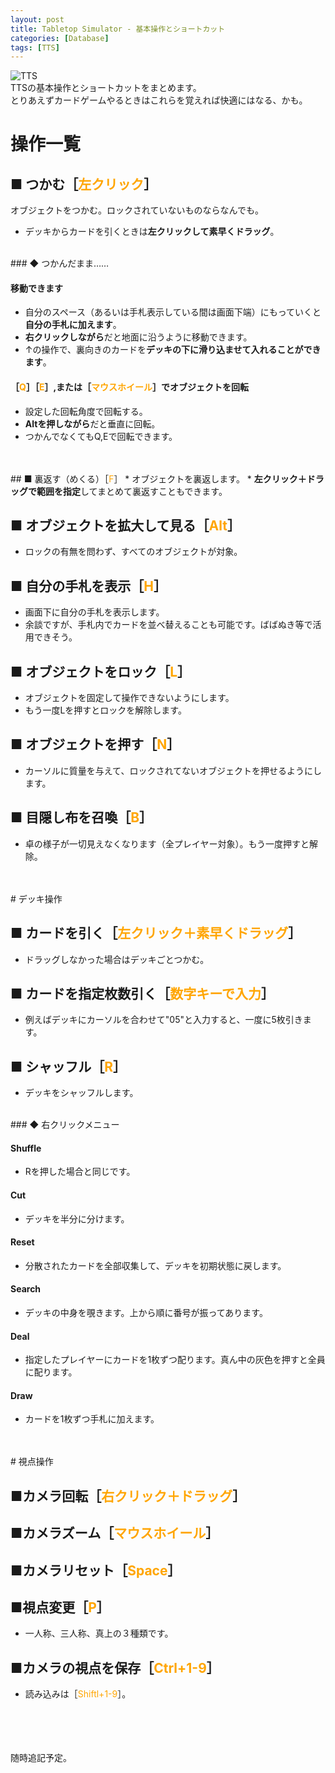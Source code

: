 ```yaml
---
layout: post
title: Tabletop Simulator - 基本操作とショートカット
categories: [Database]
tags: [TTS]
---
```


![TTS](http://routehachi.github.io/Pictures/tts-1.jpg)  
TTSの基本操作とショートカットをまとめます。  
とりあえずカードゲームやるときはこれらを覚えれば快適にはなる、かも。

# 操作一覧

## ■ つかむ［<font color="Orange">左クリック</font>］　
オブジェクトをつかむ。ロックされていないものならなんでも。  
* デッキからカードを引くときは<b>左クリックして素早くドラッグ</b>。  

<br />
### ◆ つかんだまま……

#### 移動できます
* 自分のスペース（あるいは手札表示している間は画面下端）にもっていくと<b>自分の手札に加えます</b>。
* <b>右クリックしながら</b>だと地面に沿うように移動できます。
* ↑の操作で、裏向きのカードを<b>デッキの下に滑り込ませて入れることができます</b>。

#### ［<font color="Orange">Q</font>］［<font color="Orange">E</font>］,または［<font color="Orange">マウスホイール</font>］でオブジェクトを回転
* 設定した回転角度で回転する。
* <b>Altを押しながら</b>だと垂直に回転。
* つかんでなくてもQ,Eで回転できます。  

<br />
<br />
## ■ 裏返す（めくる）［<font color="Orange">F</font>］
* オブジェクトを裏返します。
* <b>左クリック＋ドラッグで範囲を指定</b>してまとめて裏返すこともできます。

## ■ オブジェクトを拡大して見る［<font color="Orange">Alt</font>］
* ロックの有無を問わず、すべてのオブジェクトが対象。

## ■ 自分の手札を表示［<font color="Orange">H</font>］
* 画面下に自分の手札を表示します。
* 余談ですが、手札内でカードを並べ替えることも可能です。ばばぬき等で活用できそう。

## ■ オブジェクトをロック［<font color="Orange">L</font>］
* オブジェクトを固定して操作できないようにします。
* もう一度Lを押すとロックを解除します。

## ■ オブジェクトを押す［<font color="Orange">N</font>］
* カーソルに質量を与えて、ロックされてないオブジェクトを押せるようにします。

## ■ 目隠し布を召喚［<font color="Orange">B</font>］
* 卓の様子が一切見えなくなります（全プレイヤー対象）。もう一度押すと解除。

<br />
<br />
# デッキ操作

## ■ カードを引く［<font color="Orange">左クリック＋素早くドラッグ</font>］
* ドラッグしなかった場合はデッキごとつかむ。

## ■ カードを指定枚数引く［<font color="Orange">数字キーで入力</font>］
* 例えばデッキにカーソルを合わせて"05"と入力すると、一度に5枚引きます。

## ■ シャッフル［<font color="Orange">R</font>］
* デッキをシャッフルします。  

<br />
### ◆ 右クリックメニュー  

#### Shuffle
* Rを押した場合と同じです。

#### Cut
* デッキを半分に分けます。

#### Reset
* 分散されたカードを全部収集して、デッキを初期状態に戻します。

#### Search
* デッキの中身を覗きます。上から順に番号が振ってあります。

#### Deal
* 指定したプレイヤーにカードを1枚ずつ配ります。真ん中の灰色を押すと全員に配ります。

#### Draw
* カードを1枚ずつ手札に加えます。  

<br />
<br />
# 視点操作

## ■カメラ回転［<font color="Orange">右クリック＋ドラッグ</font>］

## ■カメラズーム［<font color="Orange">マウスホイール</font>］

## ■カメラリセット［<font color="Orange">Space</font>］

## ■視点変更［<font color="Orange">P</font>］
* 一人称、三人称、真上の３種類です。

## ■カメラの視点を保存［<font color="Orange">Ctrl+1-9</font>］
* 読み込みは［<font color="Orange">Shiftl+1-9</font>］。

<br />
<br />
<br />
<br />
随時追記予定。